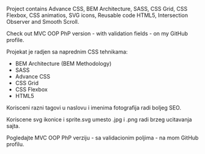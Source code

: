 Project contains Advance CSS, BEM Architecture, SASS, CSS Grid, CSS Flexbox, CSS animatios, SVG icons, Reusable code HTML5, Intersection Observer and Smooth Scroll. 

Check out MVC OOP PhP version - with validation fields - on my GitHub profile.

Projekat je radjen sa naprednim CSS tehnikama:
- BEM Architecture (BEM Methodology)
- SASS
- Advance CSS
- CSS Grid
- CSS Flexbox
- HTML5

Korisceni razni tagovi u naslovu i imenima fotografija radi boljeg SEO.

Koriscene svg ikonice i sprite.svg umesto .jpg i .png radi brzeg ucitavanja sajta.

Pogledajte MVC OOP PhP verziju - sa validacionim poljima - na mom GitHub profilu.
